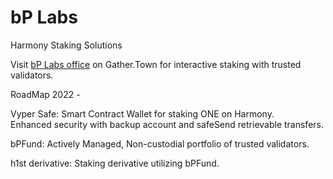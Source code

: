 # bP Labs
Harmony Staking Solutions

Visit [bP Labs office](https://app.gather.town/app/l9jmY2GqD50krvOW/C%203-7) on Gather.Town for interactive staking with trusted validators.

RoadMap 2022 -

Vyper Safe: Smart Contract Wallet for staking ONE on Harmony.<br>
Enhanced security with backup account and safeSend retrievable transfers.

bPFund: Actively Managed, Non-custodial portfolio of trusted validators.

h1st derivative: Staking derivative utilizing bPFund.
